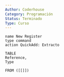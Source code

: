 ```yaml
---
Author: Coderhouse
Category: Programación
Status: Terminado
Type: Curso
---
```

```button
name New Register
type command
action QuickAdd: Extracto
```

```dataview
TABLE 
Reference, 
Type

FROM ([[]])
```





